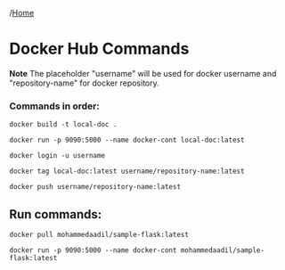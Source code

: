 /[Home](index.md)

# Docker Hub Commands

**Note** The placeholder "username" will be used for docker username and "repository-name" for docker repository.

### Commands in order:

```
docker build -t local-doc .

docker run -p 9090:5000 --name docker-cont local-doc:latest

docker login -u username

docker tag local-doc:latest username/repository-name:latest

docker push username/repository-name:latest
```

## Run commands:

```
docker pull mohammedaadil/sample-flask:latest

docker run -p 9090:5000 --name docker-cont mohammedaadil/sample-flask:latest
```